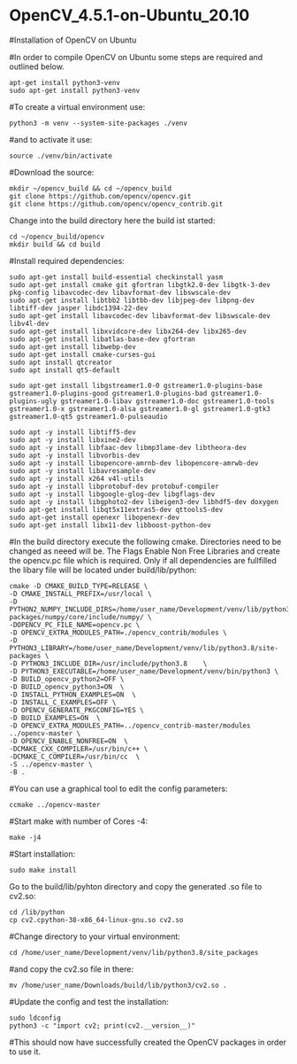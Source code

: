 # OpenCV_4.5.1-on-Ubuntu_20.10
#Installation of OpenCV on Ubuntu

#In order to compile OpenCV on Ubuntu some steps are required and outlined below.

```
apt-get install python3-venv
sudo apt-get install python3-venv
```
#To create a virtual environment use:

```
python3 -m venv --system-site-packages ./venv
```
#and to activate it use:

```
source ./venv/bin/activate
```

#Download the source:

```
mkdir ~/opencv_build && cd ~/opencv_build
git clone https://github.com/opencv/opencv.git
git clone https://github.com/opencv/opencv_contrib.git
```
Change into the build directory here the build ist started:

```
cd ~/opencv_build/opencv
mkdir build && cd build
```
#Install required dependencies:
```
sudo apt-get install build-essential checkinstall yasm
sudo apt-get install cmake git gfortran libgtk2.0-dev libgtk-3-dev pkg-config libavcodec-dev libavformat-dev libswscale-dev
sudo apt-get install libtbb2 libtbb-dev libjpeg-dev libpng-dev libtiff-dev jasper libdc1394-22-dev
sudo apt-get install libavcodec-dev libavformat-dev libswscale-dev libv4l-dev
sudo apt-get install libxvidcore-dev libx264-dev libx265-dev
sudo apt-get install libatlas-base-dev gfortran
sudo apt-get install libwebp-dev
sudo apt-get install cmake-curses-gui
sudo apt install qtcreator
sudo apt install qt5-default

sudo apt-get install libgstreamer1.0-0 gstreamer1.0-plugins-base gstreamer1.0-plugins-good gstreamer1.0-plugins-bad gstreamer1.0-plugins-ugly gstreamer1.0-libav gstreamer1.0-doc gstreamer1.0-tools gstreamer1.0-x gstreamer1.0-alsa gstreamer1.0-gl gstreamer1.0-gtk3 gstreamer1.0-qt5 gstreamer1.0-pulseaudio

sudo apt -y install libtiff5-dev
sudo apt -y install libxine2-dev
sudo apt -y install libfaac-dev libmp3lame-dev libtheora-dev
sudo apt -y install libvorbis-dev
sudo apt -y install libopencore-amrnb-dev libopencore-amrwb-dev
sudo apt -y install libavresample-dev
sudo apt -y install x264 v4l-utils
sudo apt -y install libprotobuf-dev protobuf-compiler
sudo apt -y install libgoogle-glog-dev libgflags-dev
sudo apt -y install libgphoto2-dev libeigen3-dev libhdf5-dev doxygen
sudo apt-get install libqt5x11extras5-dev qttools5-dev
sudo apt-get install openexr libopenexr-dev
sudo apt-get install libx11-dev libboost-python-dev
```

#In the build directory execute the following cmake. Directories need to be changed as neeed will be.
The Flags Enable Non Free Libraries and create the opencv.pc file which is required.
Only if all dependencies are fullfilled the libary file will be located under build/lib/python:

```
cmake -D CMAKE_BUILD_TYPE=RELEASE \
-D CMAKE_INSTALL_PREFIX=/usr/local \
-D PYTHON2_NUMPY_INCLUDE_DIRS=/home/user_name/Development/venv/lib/python3.8/site-packages/numpy/core/include/numpy/ \
-DOPENCV_PC_FILE_NAME=opencv.pc \
-D OPENCV_EXTRA_MODULES_PATH=./opencv_contrib/modules \
-D PYTHON3_LIBRARY=/home/user_name/Development/venv/lib/python3.8/site-packages \
-D PYTHON3_INCLUDE_DIR=/usr/include/python3.8    \
-D PYTHON3_EXECUTABLE=/home/user_name/Development/venv/bin/python3 \
-D BUILD_opencv_python2=OFF \
-D BUILD_opencv_python3=ON  \
-D INSTALL_PYTHON_EXAMPLES=ON  \
-D INSTALL_C_EXAMPLES=OFF \
-D OPENCV_GENERATE_PKGCONFIG=YES \
-D BUILD_EXAMPLES=ON  \
-D OPENCV_EXTRA_MODULES_PATH=../opencv_contrib-master/modules ../opencv-master \
-D OPENCV_ENABLE_NONFREE=ON  \
-DCMAKE_CXX_COMPILER=/usr/bin/c++ \
-DCMAKE_C_COMPILER=/usr/bin/cc  \
-S ../opencv-master \
-B .
```

#You can use a graphical tool to edit the config parameters:

```
ccmake ../opencv-master
```

#Start make with number of Cores -4:

```
make -j4

```

#Start installation:

```
sudo make install
```
Go to the build/lib/pyhton directory and copy the generated .so file to cv2.so:

```
cd /lib/python
cp cv2.cpython-38-x86_64-linux-gnu.so cv2.so
```

#Change directory to your virtual environment:

```
cd /home/user_name/Development/venv/lib/python3.8/site_packages
```
#and copy the cv2.so file in there:

```
mv /home/user_name/Downloads/build/lib/python3/cv2.so .
```

#Update the config and test the installation:

```
sudo ldconfig
python3 -c "import cv2; print(cv2.__version__)"
```


#This should now have successfully created the OpenCV packages in order to use it.
